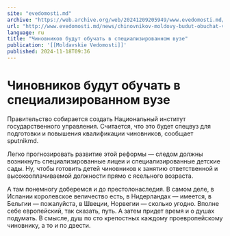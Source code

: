 ```yaml
---
site: "evedomosti.md"
archive: "https://web.archive.org/web/20241209205949/www.evedomosti.md/news/chinovnikov-moldovy-budut-obuchat-v-specializirovannom-vuze"
url: "http://www.evedomosti.md/news/chinovnikov-moldovy-budut-obuchat-v-specializirovannom-vuze"
language: ru
title: "Чиновников будут обучать в специализированном вузе"
publication: '[[Moldavskie Vedomosti]]'
published: 2024-11-18T09:36
---
```


# Чиновников будут обучать в специализированном вузе

Правительство собирается создать Национальный институт государственного управления. Считается, что это будет спецвуз для подготовки и повышения квалификации чиновников, сообщает sputnikmd.

Легко прогнозировать развитие этой реформы — следом должны возникнуть специализированные лицеи и специализированные детские сады. Ну, чтобы готовить детей чиновников к занятию ответственной и высокооплачиваемой должности прямо с ясельного возраста.

А там понемногу доберемся и до престолонаследия. В самом деле, в Испании королевское величество есть, в Нидерландах — имеется, в Бельгии — пожалуйста, в Швеции, Норвегии — сколько угодно. Вполне себе европейский, так сказать, путь. А затем придет время и о душах подумать. В смысле, душ по сто крепостных каждому проевропейскому чиновнику, а то и по двести.